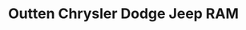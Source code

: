 ---
title: "Outten Chrysler Dodge Jeep RAM"
url: /hamburg/outten-chrysler-dodge-jeep-ram/
shop: car
---